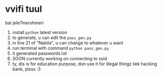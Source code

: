 # vvifi tuul
 bai jele7mershmeri

 1. install `python` latest version
 2. to generate, u can edit the `pass_gen.py`
 3. in line 21 of "Nabila", u can change to whatever u want
 4. run terminal with command `python pass_gen.py`
 5. it generated passwords.txt
 6. SOON currently working on connecting to ssid
 7. ty, dis is for education purpose, don use it for illegal thingz liek hacking bank, plsss :3
